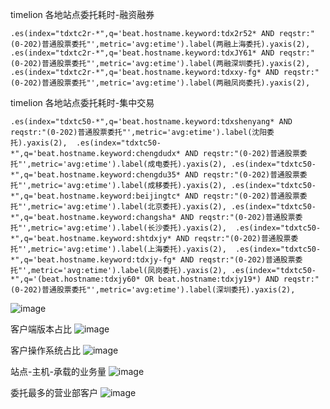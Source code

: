 timelion 各地站点委托耗时-融资融券
```
.es(index="tdxtc2r-*",q='beat.hostname.keyword:tdx2r52* AND reqstr:"(0-202)普通股票委托"',metric='avg:etime').label(两融上海委托).yaxis(2), .es(index="tdxtc2r-*",q='beat.hostname.keyword:tdxJY61* AND reqstr:"(0-202)普通股票委托"',metric='avg:etime').label(两融深圳委托).yaxis(2), .es(index="tdxtc2r-*",q='beat.hostname.keyword:tdxxy-fg* AND reqstr:"(0-202)普通股票委托"',metric='avg:etime').label(两融凤岗委托).yaxis(2),
```

timelion 各地站点委托耗时-集中交易
```
.es(index="tdxtc50-*",q='beat.hostname.keyword:tdxshenyang* AND reqstr:"(0-202)普通股票委托"',metric='avg:etime').label(沈阳委托).yaxis(2),  .es(index="tdxtc50-*",q='beat.hostname.keyword:chengdudx* AND reqstr:"(0-202)普通股票委托"',metric='avg:etime').label(成电委托).yaxis(2), .es(index="tdxtc50-*",q='beat.hostname.keyword:chengdu35* AND reqstr:"(0-202)普通股票委托"',metric='avg:etime').label(成移委托).yaxis(2), .es(index="tdxtc50-*",q='beat.hostname.keyword:beijingtc* AND reqstr:"(0-202)普通股票委托"',metric='avg:etime').label(北京委托).yaxis(2), .es(index="tdxtc50-*",q='beat.hostname.keyword:changsha* AND reqstr:"(0-202)普通股票委托"',metric='avg:etime').label(长沙委托).yaxis(2),  .es(index="tdxtc50-*",q='beat.hostname.keyword:shtdxjy* AND reqstr:"(0-202)普通股票委托"',metric='avg:etime').label(上海委托).yaxis(2),  .es(index="tdxtc50-*",q='beat.hostname.keyword:tdxjy-fg* AND reqstr:"(0-202)普通股票委托"',metric='avg:etime').label(凤岗委托).yaxis(2), .es(index="tdxtc50-*",q='(beat.hostname:tdxjy60* OR beat.hostname:tdxjy19*) AND reqstr:"(0-202)普通股票委托"',metric='avg:etime').label(深圳委托).yaxis(2),
```

![image](https://user-images.githubusercontent.com/23710675/117529720-af78f200-b00b-11eb-805c-1d08c9e7b0e1.png)


客户端版本占比
![image](https://user-images.githubusercontent.com/23710675/117529263-498b6b00-b009-11eb-8bfc-7e52437dcee6.png)

客户操作系统占比
![image](https://user-images.githubusercontent.com/23710675/117529334-a5ee8a80-b009-11eb-86a5-79bca95a73c9.png)

站点-主机-承载的业务量
![image](https://user-images.githubusercontent.com/23710675/117529476-4c3a9000-b00a-11eb-9e3c-515613ff428e.png)

委托最多的营业部客户
![image](https://user-images.githubusercontent.com/23710675/117529633-25c92480-b00b-11eb-8ef1-065cb4f65096.png)

